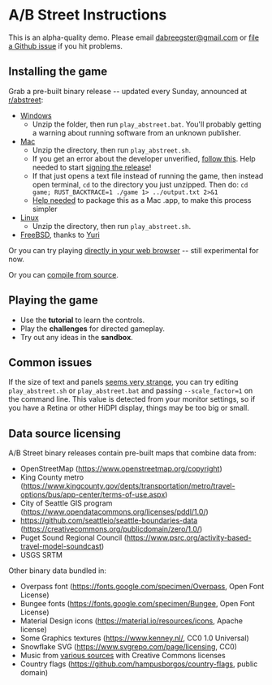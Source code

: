 # A/B Street Instructions

This is an alpha-quality demo. Please email <dabreegster@gmail.com> or
[file a Github issue](https://github.com/a-b-street/abstreet/issues/) if you
hit problems.

## Installing the game

Grab a pre-built binary release -- updated every Sunday, announced at
[r/abstreet](http://old.reddit.com/r/abstreet):

- [Windows](https://github.com/a-b-street/abstreet/releases/download/v0.2.39/abstreet_windows_v0_2_39.zip)
  - Unzip the folder, then run `play_abstreet.bat`. You'll probably getting a
    warning about running software from an unknown publisher.
- [Mac](https://github.com/a-b-street/abstreet/releases/download/v0.2.39/abstreet_mac_v0_2_39.zip)
  - Unzip the directory, then run `play_abstreet.sh`.
  - If you get an error about the developer unverified,
    [follow this](https://support.apple.com/guide/mac-help/open-a-mac-app-from-an-unidentified-developer-mh40616/mac).
    Help needed to start
    [signing the release](https://github.com/a-b-street/abstreet/issues/107)!
  - If that just opens a text file instead of running the game, then instead
    open terminal, `cd` to the directory you just unzipped. Then do:
    `cd game; RUST_BACKTRACE=1 ./game 1> ../output.txt 2>&1`
  - [Help needed](https://github.com/a-b-street/abstreet/issues/77) to package
    this as a Mac .app, to make this process simpler
- [Linux](https://github.com/a-b-street/abstreet/releases/download/v0.2.39/abstreet_linux_v0_2_39.zip)
  - Unzip the directory, then run `play_abstreet.sh`.
- [FreeBSD](https://www.freshports.org/games/abstreet/), thanks to
  [Yuri](https://github.com/yurivict)

Or you can try playing [directly in your web
browser](http://abstreet.s3-website.us-east-2.amazonaws.com/0.2.39/abstreet.html)
-- still experimental for now.

Or you can [compile from source](../dev/index.md).

## Playing the game

- Use the **tutorial** to learn the controls.
- Play the **challenges** for directed gameplay.
- Try out any ideas in the **sandbox**.

## Common issues

If the size of text and panels
[seems very strange](https://github.com/a-b-street/abstreet/issues/381), you
can try editing `play_abstreet.sh` or `play_abstreet.bat` and passing
`--scale_factor=1` on the command line. This value is detected from your monitor
settings, so if you have a Retina or other HiDPI display, things may be too big
or small.

## Data source licensing

A/B Street binary releases contain pre-built maps that combine data from:

- OpenStreetMap (<https://www.openstreetmap.org/copyright>)
- King County metro
  (<https://www.kingcounty.gov/depts/transportation/metro/travel-options/bus/app-center/terms-of-use.aspx>)
- City of Seattle GIS program
  (<https://www.opendatacommons.org/licenses/pddl/1.0/>)
- <https://github.com/seattleio/seattle-boundaries-data>
  (<https://creativecommons.org/publicdomain/zero/1.0/>)
- Puget Sound Regional Council
  (<https://www.psrc.org/activity-based-travel-model-soundcast>)
- USGS SRTM

Other binary data bundled in:

- Overpass font (<https://fonts.google.com/specimen/Overpass>, Open Font
  License)
- Bungee fonts (<https://fonts.google.com/specimen/Bungee>, Open Font License)
- Material Design icons (<https://material.io/resources/icons>, Apache license)
- Some Graphics textures (<https://www.kenney.nl/>, CC0 1.0 Universal)
- Snowflake SVG (<https://www.svgrepo.com/page/licensing>, CC0)
- Music from
  [various sources](https://github.com/a-b-street/abstreet/tree/master/data/system/assets/music/sources.md)
  with Creative Commons licenses
- Country flags (<https://github.com/hampusborgos/country-flags>, public domain)
